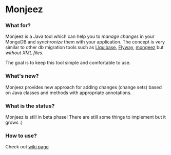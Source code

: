 Monjeez
=======

### What for?

Monjeez is a Java tool which can help you to *manage changes* in your MongoDB and *synchronize* them with your application.
The concept is very similar to other db migration tools such as [Liquibase](http://www.liquibase.org),
[Flyway](http://flywaydb.org), [mongeez](https://github.com/secondmarket/mongeez) but *without XML files*.

The goal is to keep this tool simple and comfortable to use.

### What's new?

Monjeez provides new approach for adding changes (change sets) based on Java classes and methods with appropriate annotations.

### What is the status?

Monjeez is still in beta phase! There are still some things to implement but it grows :)

### How to use?

Check out [wiki page](https://github.com/aaranost/monjeez/wiki/How-to-use-Monjeez)




